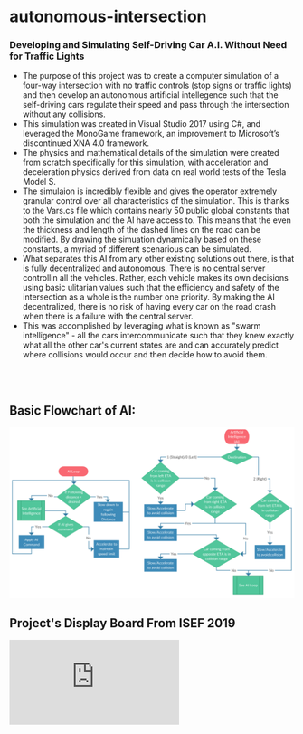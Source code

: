 # autonomous-intersection  
### Developing and Simulating Self-Driving Car A.I. Without Need for Traffic Lights  
- The purpose of this project was to create a computer simulation of a four-way intersection with no traffic controls (stop signs or traffic lights) and then develop an autonomous artificial intellegence such that the self-driving cars regulate their speed and pass through the intersection without any collisions.
- This simulation was created in Visual Studio 2017 using C#, and leveraged the MonoGame framework, an improvement to Microsoft’s discontinued XNA 4.0 framework.
- The physics and mathematical details of the simulation were created from scratch specifically for this simulation, with acceleration and deceleration physics derived from data on real world tests of the Tesla Model S.
- The simulaion is incredibly flexible and gives the operator extremely granular control over all characteristics of the simulation. This is thanks to the Vars.cs file which contains nearly 50 public global constants that both the simulation and the AI have access to. This means that the even the thickness and length of the dashed lines on the road can be modified. By drawing the simuation dynamically based on these constants, a myriad of different scenarious can be simulated.
- What separates this AI from any other existing solutions out there, is that is fully decentralized and autonomous. There is no central server controllin all the vehicles. Rather, each vehicle makes its own decisions using basic ulitarian values such that the efficiency and safety of the intersection as a whole is the number one priority. By making the AI decentralized, there is no risk of having every car on the road crash when there is a failure with the central server. 
- This was accomplished by leveraging what is known as "swarm intelligence" - all the cars intercommunicate such that they knew exactly what all the other car's current states are and can accurately predict where collisions would occur and then decide how to avoid them.   

<br></br>

## Basic Flowchart of AI:
![Basic flowchart of the AI used in this project](https://github.com/AlecWarren19/autonomous-intersection/blob/main/flowchart.png)

## Project's Display Board From ISEF 2019
![Project Board Displayed at ISEF 2019](https://github.com/a-dubs/autonomous-intersection/blob/main/Showboard%20for%20ISEF%202019.pdf)


